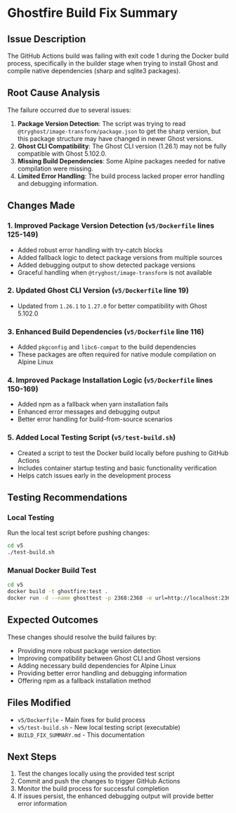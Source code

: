 # Ghostfire Build Fix Summary

## Issue Description
The GitHub Actions build was failing with exit code 1 during the Docker build process, specifically in the builder stage when trying to install Ghost and compile native dependencies (sharp and sqlite3 packages).

## Root Cause Analysis
The failure occurred due to several issues:

1. **Package Version Detection**: The script was trying to read `@tryghost/image-transform/package.json` to get the sharp version, but this package structure may have changed in newer Ghost versions.
2. **Ghost CLI Compatibility**: The Ghost CLI version (1.26.1) may not be fully compatible with Ghost 5.102.0.
3. **Missing Build Dependencies**: Some Alpine packages needed for native compilation were missing.
4. **Limited Error Handling**: The build process lacked proper error handling and debugging information.

## Changes Made

### 1. Improved Package Version Detection (`v5/Dockerfile` lines 125-149)
- Added robust error handling with try-catch blocks
- Added fallback logic to detect package versions from multiple sources
- Added debugging output to show detected package versions
- Graceful handling when `@tryghost/image-transform` is not available

### 2. Updated Ghost CLI Version (`v5/Dockerfile` line 19)
- Updated from `1.26.1` to `1.27.0` for better compatibility with Ghost 5.102.0

### 3. Enhanced Build Dependencies (`v5/Dockerfile` line 116)
- Added `pkgconfig` and `libc6-compat` to the build dependencies
- These packages are often required for native module compilation on Alpine Linux

### 4. Improved Package Installation Logic (`v5/Dockerfile` lines 150-169)
- Added npm as a fallback when yarn installation fails
- Enhanced error messages and debugging output
- Better error handling for build-from-source scenarios

### 5. Added Local Testing Script (`v5/test-build.sh`)
- Created a script to test the Docker build locally before pushing to GitHub Actions
- Includes container startup testing and basic functionality verification
- Helps catch issues early in the development process

## Testing Recommendations

### Local Testing
Run the local test script before pushing changes:
```bash
cd v5
./test-build.sh
```

### Manual Docker Build Test
```bash
cd v5
docker build -t ghostfire:test .
docker run -d --name ghosttest -p 2368:2368 -e url=http://localhost:2368 ghostfire:test
```

## Expected Outcomes
These changes should resolve the build failures by:
- Providing more robust package version detection
- Improving compatibility between Ghost CLI and Ghost versions
- Adding necessary build dependencies for Alpine Linux
- Providing better error handling and debugging information
- Offering npm as a fallback installation method

## Files Modified
- `v5/Dockerfile` - Main fixes for build process
- `v5/test-build.sh` - New local testing script (executable)
- `BUILD_FIX_SUMMARY.md` - This documentation

## Next Steps
1. Test the changes locally using the provided test script
2. Commit and push the changes to trigger GitHub Actions
3. Monitor the build process for successful completion
4. If issues persist, the enhanced debugging output will provide better error information